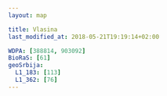 ```yaml
---
layout: map

title: Vlasina
last_modified_at: 2018-05-21T19:19:14+02:00

WDPA: [388814, 903092]
BioRaS: [61]
geoSrbija:
  L1_183: [113]
  L1_362: [76]
---
```

